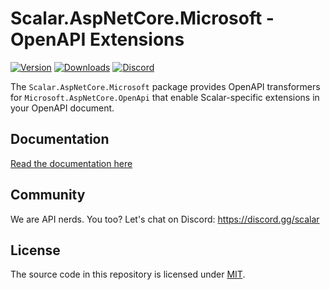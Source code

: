 # Scalar.AspNetCore.Microsoft - OpenAPI Extensions

[![Version](https://img.shields.io/nuget/v/Scalar.AspNetCore.Microsoft)](https://www.nuget.org/packages/Scalar.AspNetCore.Microsoft)
[![Downloads](https://img.shields.io/nuget/dt/Scalar.AspNetCore.Microsoft)](https://www.nuget.org/packages/Scalar.AspNetCore.Microsoft)
[![Discord](https://img.shields.io/discord/1135330207960678410?style=flat&color=5865F2)](https://discord.gg/scalar)

The `Scalar.AspNetCore.Microsoft` package provides OpenAPI transformers for `Microsoft.AspNetCore.OpenApi` that enable Scalar-specific extensions in your OpenAPI document.

## Documentation

[Read the documentation here](https://guides.scalar.com/scalar/scalar-api-references/integrations/net-aspnet-core/openapi-extensions)

## Community

We are API nerds. You too? Let's chat on Discord: <https://discord.gg/scalar>

## License

The source code in this repository is licensed under [MIT](https://github.com/scalar/scalar/blob/main/LICENSE).
